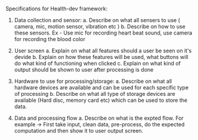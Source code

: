 Specifications for Health-dev framework: 

1. Data collection and sensor:
a. Describe on what all sensers to use ( camera, mic, motion sensor, vibration etc )
b. Describe on how to use these sensors. Ex - Use mic for recording heart beat sound, use camera for recording the blood color

2. User screen
a. Explain on what all features should a user be seen on it's devide
b. Explain on how these features will be used, what buttons will do what kind of functioning when clicked
c. Explain on what kind of output should be shown to user after processing is done

3. Hardware to use for processing/storage:
a. Describe on what all hardware devices are available and can be used for each specific type of processing
b. Describe on what all type of storage devices are available (Hard disc, memory card etc) which can be used to store the data.

4. Data and processing flow
a. Describe on what is the expted flow. For example -> First take input, clean data, pre-process, do the expected computation and then show it to user output screen.
